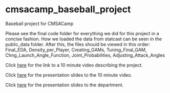 # cmsacamp_baseball_project
Baseball project for CMSACamp

Please see the final code folder for everything we did for this project in a concise fashion. How we loaded the data from statcast can be seen in the public_data folder. After this, the files should be viewed in this order: Final_EDA, Density_per_Player, Creating_GAMs, Tuning_Final_GAM, Chng_Launch_Angle_Function, Joint_Probabilities, Adjusting_Attack_Angles

Click [here](http://www.stat.cmu.edu/cmsac/summer2021/) for the link to a 10 minute video describing the project.

Click [here](https://sarahsult.github.io/cmsacamp_baseball_project/Final%20Short%20Presentation/Shortened_Presentation.html) for the presentation slides to the 10 minute video.

Click [here](https://sarahsult.github.io/cmsacamp_baseball_project/Final%20Presentations/Full_Presentation.html) for the presentation slides to the department.
